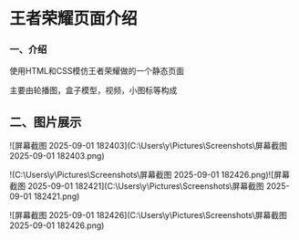 # 王者荣耀页面介绍

### 一、介绍

使用HTML和CSS模仿王者荣耀做的一个静态页面

主要由轮播图，盒子模型，视频，小图标等构成

## 二、图片展示

![屏幕截图 2025-09-01 182403](C:\Users\y\Pictures\Screenshots\屏幕截图 2025-09-01 182403.png)

!(C:\Users\y\Pictures\Screenshots\屏幕截图 2025-09-01 182426.png)![屏幕截图 2025-09-01 182421](C:\Users\y\Pictures\Screenshots\屏幕截图 2025-09-01 182421.png)

![屏幕截图 2025-09-01 182426](C:\Users\y\Pictures\Screenshots\屏幕截图 2025-09-01 182426.png)